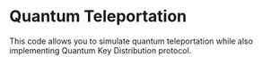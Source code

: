 # Quantum Teleportation

This code allows you to simulate quantum teleportation while also implementing Quantum Key Distribution protocol.

